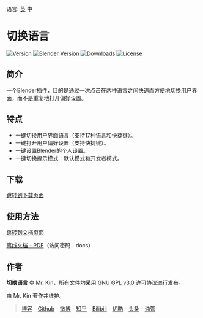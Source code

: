 语言: [英][Readme] 中

[Readme]: ./README.md

# 切换语言
[![Version][]](https://github.com/Mister-Kin/ToggleLanguage/releases) [![Blender Version][]](https://www.blender.org/download/) [![Downloads][]](https://github.com/Mister-Kin/ToggleLanguage/releases/latest) [![License][]](./LICENSE)

[Blender Version]: https://img.shields.io/badge/blender-v2.83+-blue
[Downloads]: https://img.shields.io/github/downloads/Mister-Kin/ToggleLanguage/total?color=blue
[Version]: https://img.shields.io/github/v/release/Mister-Kin/ToggleLanguage?include_prereleases&color=blue
[License]: https://img.shields.io/github/license/Mister-Kin/ToggleLanguage?color=blue

## 简介
一个Blender插件，目的是通过一次点击在两种语言之间快速而方便地切换用户界面，而不是重复地打开偏好设置。

## 特点
- 一键切换用户界面语言（支持17种语言和快捷键）。
- 一键打开用户偏好设置（支持快捷键）。
- 一键设置Blender的个人设置。
- 一键切换提示模式：默认模式和开发者模式。

## 下载
[跳转到下载页面][]

[跳转到下载页面]: https://github.com/Mister-Kin/ToggleLanguage/releases/latest

## 使用方法
[跳转到文档页面][]

[离线文档 - PDF][]（访问密码：docs）

[跳转到文档页面]: https://mister-kin.github.io/manuals/toggle-language/
[离线文档 - PDF]: https://wwr.lanzoui.com/b02c7lamf

## 作者
**切换语言** © Mr. Kin，所有文件均采用 [GNU GPL v3.0][] 许可协议进行发布。

由 Mr. Kin 著作并维护。

> [博客][] - [Github][] - [微博][] - [知乎][] - [Bilibili][] - [优酷][] - [头条][] - [油管][]

[GNU GPL v3.0]: ./LICENSE
[博客]: https://mister-kin.github.io
[Github]: https://github.com/mister-kin
[微博]: https://weibo.com/6270111192/profile?topnav=1&wvr=6&is_all=1
[知乎]: https://www.zhihu.com/people/drwu-94
[Bilibili]: http://space.bilibili.com/17025250?
[优酷]: http://i.youku.com/i/UNjA3MTk5Mjgw?spm=a2hzp.8253869.0.0
[头条]: https://www.toutiao.com/c/user/835254071079053/#mid=1663279303982091
[油管]: https://www.youtube.com/channel/UCNhtdG6whC5mlRDkrhQ0wLA?view_as=public
